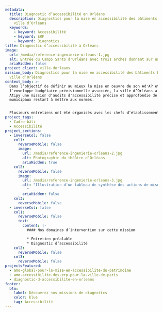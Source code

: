 ```yaml
---
metadata:
  title: Diagnostic d’accessibilité en Orléans
  description: Diagnostics pour la mise en accessibilité des bâtiments ERP de la
    ville d’Orléans
  keywords:
    - keyword: Accessibilité
    - keyword: ERP
    - keyword: Diagnotics
title: Diagnostic d’accessibilité à Orléans
image:
  url: /media/reference-ingenierie-orleans-1.jpg
  alt: Entrée du Campo Santo d'Orléans avec trois arches donnant sur un cloitre
  ariaHidden: false
project_client: ville-dorleans
mission_body: Diagnostics pour la mise en accessibilité des bâtiments ERP de la
  ville d’Orléans
context_body: >-
  Dans l’objectif de définir au mieux la mise en oeuvre de son Ad'AP et
  l’enveloppe budgétaire prévisionnelle associée, la ville d’Orléans a confié à
  Atipy une mission d'audits d'accessibilité précise et approfondie de 133 ERP
  municipaux restant à mettre aux normes.


  Plusieurs entretiens ont été organisés avec les chefs d’établissement ou leurs représentants, préalablement à l’intervention in situ. Les objectifs d'un tel entretien étaient, d'une part, de comprendre le fonctionnement réel et les spécificités de l'établissement audité&nbsp;; d'autre part, de relever les principaux dysfonctionnements déjà connus par les usagers, utilisateurs et gestionnaires de l'ERP afin d’y remédier.
project_tags:
  - Cadre bâti
  - Accessibilité
project_sections:
  - inverseCol: false
    col1:
      reverseMobile: false
      image:
        url: /media/reference-ingenierie-orleans-2.jpg
        alt: Photographie du théâtre d'Orléans
        ariaHidden: true
    col2:
      reverseMobile: false
      image:
        url: /media/reference-ingenierie-orleans-3.jpg
        alt: "Illustration d'un tableau de synthèse des actions de mise en accessibilité
          "
        ariaHidden: false
    col3:
      reverseMobile: false
  - inverseCol: false
    col1:
      reverseMobile: false
      text:
        content: |-
          #### Nos domaines d’intervention sur cette mission

          * Entretien préalable
          * Diagnostic d’accessibilité
    col2:
      reverseMobile: false
    col3:
      reverseMobile: false
projectsFeatured:
  - amo-global-pour-la-mise-en-accessibilite-du-patrimoine
  - amo-accessibilite-des-erp-pour-la-ville-de-paris
  - diagnostic-d-accessibilite-en-orleans
footer:
  btn:
    label: Découvrez nos missions de diagnotics
    color: blue
    tag: Accessibilité
---
```

